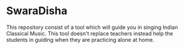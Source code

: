 # SwaraDisha
This repository consist of a tool which will guide you in singing Indian Classical Music.
This tool doesn't replace teachers instead help the students in guiding when they are practicing alone at home.
